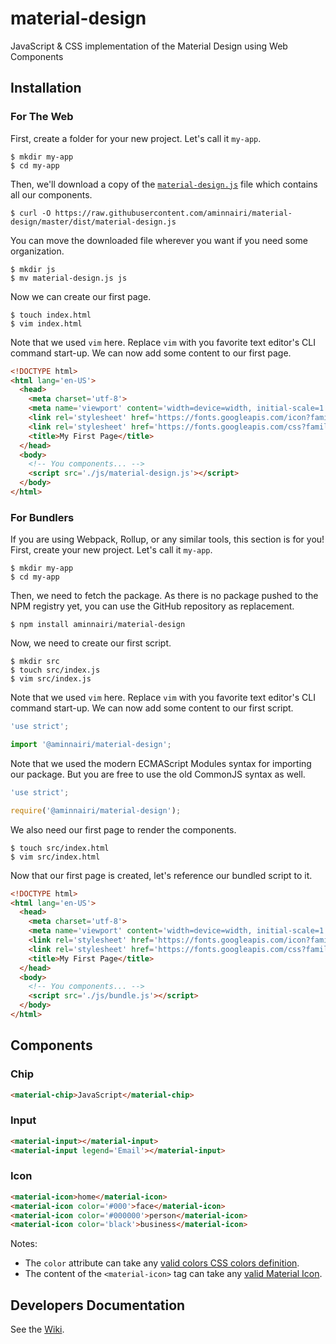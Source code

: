 # material-design

JavaScript & CSS implementation of the Material Design using Web Components

## Installation

### For The Web

First, create a folder for your new project. Let's call it `my-app`.

```console
$ mkdir my-app
$ cd my-app
```

Then, we'll download a copy of the [`material-design.js`](./dist/material-design.js) file which contains all our components.

```console
$ curl -O https://raw.githubusercontent.com/aminnairi/material-design/master/dist/material-design.js
```

You can move the downloaded file wherever you want if you need some organization.

```console
$ mkdir js
$ mv material-design.js js
```

Now we can create our first page.

```console
$ touch index.html
$ vim index.html
```

Note that we used `vim` here. Replace `vim` with you favorite text editor's CLI command start-up. We can now add some content to our first page.

```html
<!DOCTYPE html>
<html lang='en-US'>
  <head>
    <meta charset='utf-8'>
    <meta name='viewport' content='width=device=width, initial-scale=1.0'>
    <link rel='stylesheet' href='https://fonts.googleapis.com/icon?family=Material+Icons'>
    <link rel='stylesheet' href='https://fonts.googleapis.com/css?family=Roboto'>
    <title>My First Page</title>
  </head>
  <body>
    <!-- You components... -->
    <script src='./js/material-design.js'></script>
  </body>
</html>
```

### For Bundlers

If you are using Webpack, Rollup, or any similar tools, this section is for you! First, create your new project. Let's call it `my-app`.

```console
$ mkdir my-app
$ cd my-app
```

Then, we need to fetch the package. As there is no package pushed to the NPM registry yet, you can use the GitHub repository as replacement.

```console
$ npm install aminnairi/material-design
```

Now, we need to create our first script.

```console
$ mkdir src
$ touch src/index.js
$ vim src/index.js
```

Note that we used `vim` here. Replace `vim` with you favorite text editor's CLI command start-up. We can now add some content to our first script.

```javascript
'use strict';

import '@aminnairi/material-design';
```

Note that we used the modern ECMAScript Modules syntax for importing our package. But you are free to use the old CommonJS syntax as well.

```javascript
'use strict';

require('@aminnairi/material-design');
```

We also need our first page to render the components.

```console
$ touch src/index.html
$ vim src/index.html
```

Now that our first page is created, let's reference our bundled script to it.

```html
<!DOCTYPE html>
<html lang='en-US'>
  <head>
    <meta charset='utf-8'>
    <meta name='viewport' content='width=device=width, initial-scale=1.0'>
    <link rel='stylesheet' href='https://fonts.googleapis.com/icon?family=Material+Icons'>
    <link rel='stylesheet' href='https://fonts.googleapis.com/css?family=Roboto'>
    <title>My First Page</title>
  </head>
  <body>
    <!-- You components... -->
    <script src='./js/bundle.js'></script>
  </body>
</html>
```

## Components

### Chip

```html
<material-chip>JavaScript</material-chip>
```

### Input

```html
<material-input></material-input>
<material-input legend='Email'></material-input>
```

### Icon

```html
<material-icon>home</material-icon>
<material-icon color='#000'>face</material-icon>
<material-icon color='#000000'>person</material-icon>
<material-icon color='black'>business</material-icon>
```

Notes:
- The `color` attribute can take any [valid colors CSS colors definition](https://developer.mozilla.org/fr/docs/Web/CSS/color).
- The content of the `<material-icon>` tag can take any [valid Material Icon](https://material.io/tools/icons/).

## Developers Documentation

See the [Wiki](./wiki).